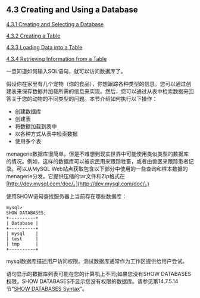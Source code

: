 ## 4.3 Creating and Using a Database

[4.3.1 Creating and Selecting a Database](https://dev.mysql.com/doc/refman/5.7/en/creating-database.html)

[4.3.2 Creating a Table](https://dev.mysql.com/doc/refman/5.7/en/creating-tables.html)

[4.3.3 Loading Data into a Table](https://dev.mysql.com/doc/refman/5.7/en/loading-tables.html)

[4.3.4 Retrieving Information from a Table](https://dev.mysql.com/doc/refman/5.7/en/retrieving-data.html)

一旦知道如何输入SQL语句，就可以访问数据库了。

假设你在家里有几个宠物（你的食品），你想跟踪各种类型的信息。您可以通过创建表来保存数据并加载所需的信息来实现。然后，您可以通过从表中检索数据来回答关于您的动物的不同类型的问题。本节介绍如何执行以下操作：

* 创建数据库
* 创建表
* 将数据加载到表中
* 以各种方式从表中检索数据
* 使用多个表

menagerie数据库很简单，但是不难想到现实世界中可能使用类似类型的数据库的情况。例如，这样的数据库可以被农民用来跟踪牲畜，或者由兽医来跟踪患者记录。可以从MySQL Web站点获取包含以下部分中使用的一些查询和样本数据的menagerie分发。它提供压缩的tar文件和Zip格式在[http://dev.mysql.com/doc/。](http://dev.mysql.com/doc/。)

使用SHOW语句查找服务器上当前存在哪些数据库：

```
mysql>
SHOW DATABASES;
+----------+
| Database |
+----------+
| mysql    |
| test     |
| tmp      |
+----------+
```

mysql数据库描述用户访问权限。测试数据库通常作为工作区提供给用户尝试。

语句显示的数据库列表可能在您的计算机上不同;如果您没有SHOW DATABASES权限，SHOW DATABASES不显示您没有权限的数据库。请参见第14.7.5.14节“[SHOW DATABASES Syntax](https://dev.mysql.com/doc/refman/5.7/en/show-databases.html)”。

